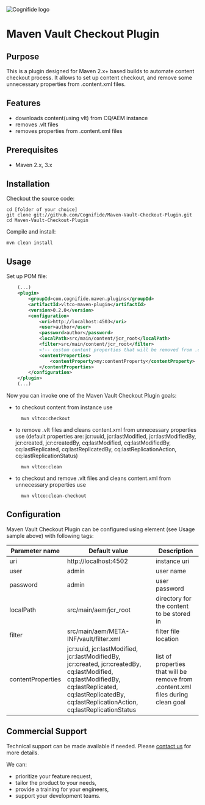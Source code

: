 ![Cognifide logo](http://cognifide.github.io/images/cognifide-logo.png)
# Maven Vault Checkout Plugin

## Purpose
This is a plugin designed for Maven 2.x+ based builds to automate content checkout process.
It allows to set up content checkout, and remove some unnecessary properties from .content.xml files.

## Features
* downloads content(using vlt) from CQ/AEM instance
* removes .vlt files
* removes properties from .content.xml files

## Prerequisites
* Maven 2.x, 3.x

## Installation
Checkout the source code:

    cd [folder of your choice]
    git clone git://github.com/Cognifide/Maven-Vault-Checkout-Plugin.git
    cd Maven-Vault-Checkout-Plugin

Compile and install:

    mvn clean install

## Usage
Set up POM file:

```xml
    (...)
    <plugin>
        <groupId>com.cognifide.maven.plugins</groupId>
        <artifactId>vltco-maven-plugin</artifactId>
        <version>0.2.0</version>
        <configuration>
            <uri>http://localhost:4503</uri>
            <user>author</user>
            <password>author</password>
            <localPath>src/main/content/jcr_root</localPath>
            <filter>src/main/content/jcr_root</filter>
            <!-- custom content properties that will be removed from .content.xml during clean goal -->
            <contentProperties>
                <contentProperty>my:contentProperty</contentProperty>
            </contentProperties>
        </configuration>
    </plugin>
    (...)
```

Now you can invoke one of the Maven Vault Checkout Plugin goals:
* to checkout content from instance use

        mvn vltco:checkout

* to remove .vlt files and cleans content.xml from unnecessary properties use (default properties are: jcr:uuid, jcr:lastModified, jcr:lastModifiedBy, jcr:created, jcr:createdBy, cq:lastModified, cq:lastModifiedBy, cq:lastReplicated, cq:lastReplicatedBy, cq:lastReplicationAction, cq:lastReplicationStatus)

        mvn vltco:clean

* to checkout and remove .vlt files and cleans content.xml from unnecessary properties use

        mvn vltco:clean-checkout

## Configuration
Maven Vault Checkout Plugin can be configured using <configuration> element (see Usage sample above) with following tags:

| Parameter name | Default value | Description |
|----------------|---------------|-------------|
| uri | http://localhost:4502 | instance uri |
| user | admin | user name |
| password | admin | user password |
| localPath | src/main/aem/jcr_root | directory for the content to be stored in |
| filter | src/main/aem/META-INF/vault/filter.xml | filter file location |
| contentProperties | jcr:uuid, jcr:lastModified, jcr:lastModifiedBy, jcr:created, jcr:createdBy, cq:lastModified, cq:lastModifiedBy, cq:lastReplicated, cq:lastReplicatedBy, cq:lastReplicationAction, cq:lastReplicationStatus | list of properties that will be remove from .content.xml files during clean goal |

## Commercial Support
Technical support can be made available if needed. Please [contact us](mailto:labs-support@cognifide.com) for more details.

We can:
* prioritize your feature request,
* tailor the product to your needs,
* provide a training for your engineers,
* support your development teams.